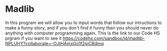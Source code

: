 # Madlib
In this program we will allow you to input words that follow our intructions to make a funny story, and if you don't find it funny then you should never do anything with computer programming again.
This is the link to our Code HS prgram if you want to see it
https://codehs.com/sandbox/id/madlib-NPLUHY?collaborate=-OJtHAmxGo1f2ipCBdmq
